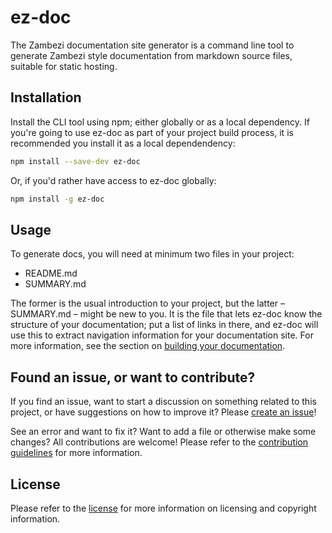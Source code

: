 ez-doc
======

The Zambezi documentation site generator is a command line tool to generate Zambezi style documentation from markdown source files, suitable for static hosting.

Installation
------------

Install the CLI tool using npm; either globally or as a local dependency. If you're going to use ez-doc as part of your project build process, it is recommended you install it as a local dependendency:

```sh
npm install --save-dev ez-doc
```

Or, if you'd rather have access to ez-doc globally:

```sh
npm install -g ez-doc
```

Usage
-----

To generate docs, you will need at minimum two files in your project:

- README.md
- SUMMARY.md

The former is the usual introduction to your project, but the latter – SUMMARY.md – might be new to you. It is the file that lets ez-doc know the structure of your documentation; put a list of links in there, and ez-doc will use this to extract navigation information for your documentation site. For more information, see the section on [building your documentation](man/build.md).

Found an issue, or want to contribute?
--------------------------------------

If you find an issue, want to start a discussion on something related to this project, or have suggestions on how to improve it? Please [create an issue](../../issues/new)!

See an error and want to fix it? Want to add a file or otherwise make some changes? All contributions are welcome! Please refer to the [contribution guidelines](CONTRIBUTING.md) for more information.

License
-------

Please refer to the [license](LICENSE.md) for more information on licensing and copyright information.